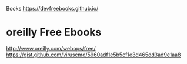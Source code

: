 
Books
https://devfreebooks.github.io/

# oreilly Free Ebooks
http://www.oreilly.com/webops/free/
https://gist.github.com/viruscmd/5960adf1e5b5cf1e3d465dd3ad9e1aa8
